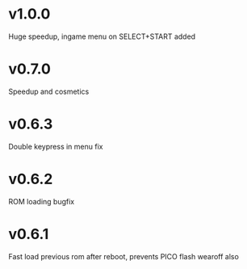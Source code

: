 # v1.0.0

Huge speedup, ingame menu on SELECT+START added

# v0.7.0

Speedup and cosmetics

# v0.6.3

Double keypress in menu fix

# v0.6.2

ROM loading bugfix


# v0.6.1

Fast load previous rom after reboot, prevents PICO flash wearoff also
